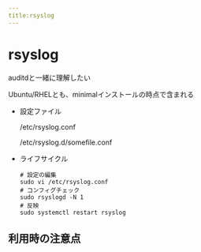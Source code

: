 ```yaml
---
title:rsyslog
---
```


# rsyslog

auditdと一緒に理解したい

Ubuntu/RHELとも、minimalインストールの時点で含まれる

- 設定ファイル

  /etc/rsyslog.conf

  /etc/rsyslog.d/somefile.conf

- ライフサイクル

  ```
  # 設定の編集
  sudo vi /etc/rsyslog.conf
  # コンフィグチェック
  sudo rsyslogd -N 1
  # 反映
  sudo systemctl restart rsyslog 
  ```

## 利用時の注意点




